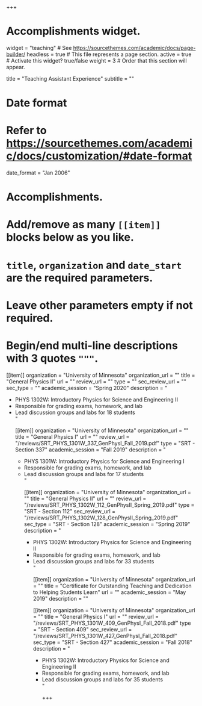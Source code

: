 +++
# Accomplishments widget.
widget = "teaching"  # See https://sourcethemes.com/academic/docs/page-builder/
headless = true  # This file represents a page section.
active = true  # Activate this widget? true/false
weight = 3  # Order that this section will appear.

title = "Teaching Assistant Experience"
subtitle = ""

# Date format
#   Refer to https://sourcethemes.com/academic/docs/customization/#date-format
date_format = "Jan 2006"

# Accomplishments.
#   Add/remove as many `[[item]]` blocks below as you like.
#   `title`, `organization` and `date_start` are the required parameters.
#   Leave other parameters empty if not required.
#   Begin/end multi-line descriptions with 3 quotes `"""`.




[[item]]
  organization = "University of Minnesota"
  organization_url = ""
  title = "General Physics II"
  url = ""
  review_url = ""
  type = ""
  sec_review_url = ""
  sec_type = ""
  academic_session = "Spring 2020"
  description = "<br> <ul> <li> PHYS 1302W: Introductory Physics for Science and Engineering II </li> <li> Responsible for grading exams, homework, and lab </li> <li> Lead discussion groups and labs for 18 students </li> "

[[item]]
  organization = "University of Minnesota"
  organization_url = ""
  title = "General Physics I"
  url = ""
  review_url = "/reviews/SRT_PHYS_1301W_337_GenPhysI_Fall_2019.pdf"
  type = "SRT - Section 337"
  academic_session = "Fall 2019"
  description = "<br> <ul> <li> PHYS 1301W: Introductory Physics for Science and Engineering I </li> <li> Responsible for grading exams, homework, and lab </li> <li> Lead discussion groups and labs for 17 students </li>"

[[item]]
  organization = "University of Minnesota"
  organization_url = ""
  title = "General Physics II"
  url = ""
  review_url = "/reviews/SRT_PHYS_1302W_112_GenPhysII_Spring_2019.pdf"
  type = "SRT - Section 112"
  sec_review_url = "/reviews/SRT_PHYS_1302W_128_GenPhysII_Spring_2019.pdf"
  sec_type = "SRT - Section 128"
  academic_session = "Spring 2019"
  description = "<br> <ul> <li> PHYS 1302W: Introductory Physics for Science and Engineering II </li> <li> Responsible for grading exams, homework, and lab </li> <li> Lead discussion groups and labs for 33 students </li>"

[[item]]
  organization = "University of Minnesota"
  organization_url = ""
  title = "Certificate for Outstanding Teaching and Dedication to Helping Students Learn"
  url = ""
  academic_session = "May 2019"
  description = ""


[[item]]
  organization = "University of Minnesota"
  organization_url = ""
  title = "General Physics I"
  url = ""
  review_url = "/reviews/SRT_PHYS_1301W_409_GenPhysI_Fall_2018.pdf"
  type = "SRT - Section 409"
  sec_review_url = "/reviews/SRT_PHYS_1301W_427_GenPhysI_Fall_2018.pdf"
  sec_type = "SRT - Section 427"
  academic_session = "Fall 2018"
  description = "<br> <ul> <li> PHYS 1302W: Introductory Physics for Science and Engineering II </li> <li> Responsible for grading exams, homework, and lab </li> <li> Lead discussion groups and labs for 35 students </li>"

+++



